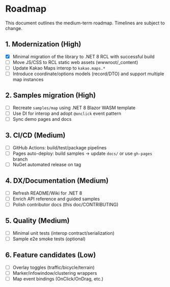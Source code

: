 # Roadmap

This document outlines the medium-term roadmap. Timelines are subject to change.

## 1. Modernization (High)
- [x] Minimal migration of the library to .NET 8 RCL with successful build
- [ ] Move JS/CSS to RCL static web assets (wwwroot/_content)
- [ ] Update Kakao Maps interop to `kakao.maps.*`
- [ ] Introduce coordinate/options models (record/DTO) and support multiple map instances

## 2. Samples migration (High)
- [ ] Recreate `samples/map` using .NET 8 Blazor WASM template
- [ ] Use DI for interop and adopt `@onclick` event pattern
- [ ] Sync demo pages and docs

## 3. CI/CD (Medium)
- [ ] GitHub Actions: build/test/package pipelines
- [ ] Pages auto-deploy: build samples → update `docs/` or use `gh-pages` branch
- [ ] NuGet automated release on tag

## 4. DX/Documentation (Medium)
- [ ] Refresh README/Wiki for .NET 8
- [ ] Enrich API reference and guided samples
- [ ] Polish contributor docs (this doc/CONTRIBUTING)

## 5. Quality (Medium)
- [ ] Minimal unit tests (interop contract/serialization)
- [ ] Sample e2e smoke tests (optional)

## 6. Feature candidates (Low)
- [ ] Overlay toggles (traffic/bicycle/terrain)
- [ ] Marker/infowindow/clustering wrappers
- [ ] Map event bindings (OnClick/OnDrag, etc.)
